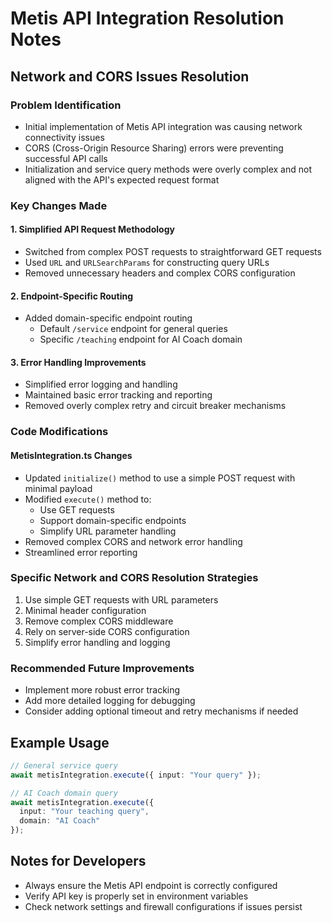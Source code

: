 # Metis API Integration Resolution Notes

## Network and CORS Issues Resolution

### Problem Identification
- Initial implementation of Metis API integration was causing network connectivity issues
- CORS (Cross-Origin Resource Sharing) errors were preventing successful API calls
- Initialization and service query methods were overly complex and not aligned with the API's expected request format

### Key Changes Made

#### 1. Simplified API Request Methodology
- Switched from complex POST requests to straightforward GET requests
- Used `URL` and `URLSearchParams` for constructing query URLs
- Removed unnecessary headers and complex CORS configuration

#### 2. Endpoint-Specific Routing
- Added domain-specific endpoint routing
  - Default `/service` endpoint for general queries
  - Specific `/teaching` endpoint for AI Coach domain

#### 3. Error Handling Improvements
- Simplified error logging and handling
- Maintained basic error tracking and reporting
- Removed overly complex retry and circuit breaker mechanisms

### Code Modifications

#### MetisIntegration.ts Changes
- Updated `initialize()` method to use a simple POST request with minimal payload
- Modified `execute()` method to:
  - Use GET requests
  - Support domain-specific endpoints
  - Simplify URL parameter handling
- Removed complex CORS and network error handling
- Streamlined error reporting

### Specific Network and CORS Resolution Strategies
1. Use simple GET requests with URL parameters
2. Minimal header configuration
3. Remove complex CORS middleware
4. Rely on server-side CORS configuration
5. Simplify error handling and logging

### Recommended Future Improvements
- Implement more robust error tracking
- Add more detailed logging for debugging
- Consider adding optional timeout and retry mechanisms if needed

## Example Usage

```typescript
// General service query
await metisIntegration.execute({ input: "Your query" });

// AI Coach domain query
await metisIntegration.execute({ 
  input: "Your teaching query", 
  domain: "AI Coach" 
});
```

## Notes for Developers
- Always ensure the Metis API endpoint is correctly configured
- Verify API key is properly set in environment variables
- Check network settings and firewall configurations if issues persist
